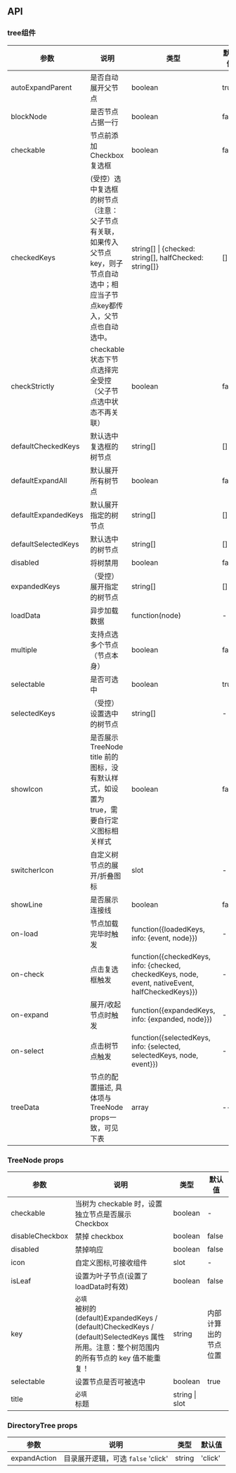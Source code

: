 ## API

### tree组件

| 参数                | 说明                                                                                                                            | 类型                                                                                             | 默认值 |
| ---                 | ---                                                                                                                             | ---                                                                                              | ---    |
| autoExpandParent    | 是否自动展开父节点                                                                                                              | boolean                                                                                          | true   |
| blockNode           | 是否节点占据一行                                                                                                                | boolean                                                                                          | false  |
| checkable           | 节点前添加 Checkbox 复选框                                                                                                      | boolean                                                                                          | false  |
| checkedKeys         | (受控）选中复选框的树节点（注意：父子节点有关联，如果传入父节点key，则子节点自动选中；相应当子节点key都传入，父节点也自动选中。 | string[] \| {checked: string[], halfChecked: string[]}                                                                                               | []     |
| checkStrictly       | checkable 状态下节点选择完全受控（父子节点选中状态不再关联）                                                                    | boolean                                                                                               | false     |
| defaultCheckedKeys  | 默认选中复选框的树节点                                                                                                          | string[]                                                                                         | []     |
| defaultExpandAll    | 默认展开所有树节点                                                                                                              | boolean                                                                                          | false  |
| defaultExpandedKeys | 默认展开指定的树节点                                                                                                            | string[]                                                                                         | []     |
| defaultSelectedKeys | 默认选中的树节点                                                                                                                | string[]                                                                                         | []     |
| disabled            | 将树禁用                                                                                                                        | boolean                                                                                          | false  |
| expandedKeys        | （受控）展开指定的树节点                                                                                                        | string[]                                                                                         | []     |
| loadData            | 异步加载数据                                                                                                                    | function(node)                                                                                   | -      |
| multiple            | 支持点选多个节点（节点本身）                                                                                                    | boolean                                                                                          | false  |
| selectable          | 是否可选中                                                                                                                      | boolean                                                                                          | true   |
| selectedKeys        | （受控）设置选中的树节点                                                                                                        | string[]                                                                                         | -      |
| showIcon            | 是否展示 TreeNode title 前的图标，没有默认样式，如设置为 true，需要自行定义图标相关样式                                         | boolean                                                                                          | false  |
| switcherIcon        | 自定义树节点的展开/折叠图标                                                                                                     | slot                                                                                             | -      |
| showLine            | 是否展示连接线                                                                                                                  | boolean                                                                                          | false  |
| on-load             | 节点加载完毕时触发                                                                                                              | function({loadedKeys, info: {event, node}})                                                      | -      |
| on-check            | 点击复选框触发                                                                                                                  | function({checkedKeys, info: {checked, checkedKeys, node, event, nativeEvent, halfCheckedKeys}}) | -      |
| on-expand           | 展开/收起节点时触发                                                                                                             | function({expandedKeys, info: {expanded, node}})                                                 | -      |
| on-select           | 点击树节点触发                                                                                                                  | function({selectedKeys, info: {selected, selectedKeys, node, event}})                            | -      |
| treeData            | 节点的配置描述, 具体项与TreeNode props一致，可见下表                                                                            | array                                                                                            | --     |

### TreeNode props

| 参数            | 说明                                                                                                                                            | 类型    | 默认值               |
| ---             | ---                                                                                                                                             | ---     | ---                  |
| checkable       | 当树为 checkable 时，设置独立节点是否展示 Checkbox                                                                                              | boolean | -                    |
| disableCheckbox | 禁掉 checkbox                                                                                                                                   | boolean | false                |
| disabled        | 禁掉响应                                                                                                                                        | boolean | false                |
| icon            | 自定义图标,可接收组件                                                                                                                           | slot    | -                    |
| isLeaf          | 设置为叶子节点(设置了loadData时有效)                                                                                                            | boolean | false                |
| key             | `必填`<br>被树的 (default)ExpandedKeys / (default)CheckedKeys / (default)SelectedKeys 属性所用。注意：整个树范围内的所有节点的 key 值不能重复！ | string  | 内部计算出的节点位置 |
| selectable      | 设置节点是否可被选中                                                                                                                            | boolean | true                 |
| title           | `必填`<br>标题                                                                                                                                  | string \| slot                      |  |

### DirectoryTree props

| 参数 | 说明 | 类型 | 默认值 |
| --- | --- | --- | --- |
| expandAction | 目录展开逻辑，可选 `false` 'click' | string | 'click' |

